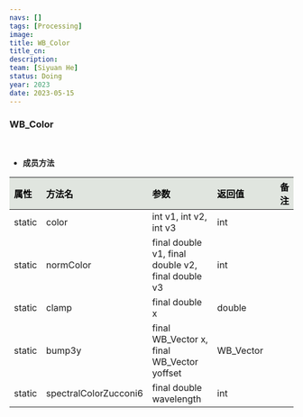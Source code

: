 ```yaml
---
navs: []
tags: [Processing]
image:
title: WB_Color
title_cn:
description: 
team: [Siyuan He]
status: Doing
year: 2023
date: 2023-05-15
---
```

<style>
table th:first-of-type {
width:5%;
}
table th:nth-of-type(2) {
width:20%;
}
table th:nth-of-type(3) {
width:30%;
}
table th:nth-of-type(4) {
width:30%;
}
table th:nth-of-type(5) {
width:8cm;
}
table th {
color: rgba(0,0,0)!important;
font-weight: bold; /*加粗*/
/* text-align: center !important; 内容居中，加上 !important 避免被 Markdown 样式覆盖 */
background: rgba(224,229,223,10)!important; /*背景色*/
}
</style>
            


### WB_Color

<br>


- **成员方法**

| 属性     | 方法名                   | 参数                                                | 返回值       | 备注   |
|:-------|:----------------------|:--------------------------------------------------|:----------|:-----|
| static | color                 | int v1, int v2, int v3                            | int       |      |
| static | normColor             | final double v1, final double v2, final double v3 | int       |      |
| static | clamp                 | final double x                                    | double    |      |
| static | bump3y                | final WB_Vector x, final WB_Vector yoffset        | WB_Vector |      |
| static | spectralColorZucconi6 | final double wavelength                           | int       |      |